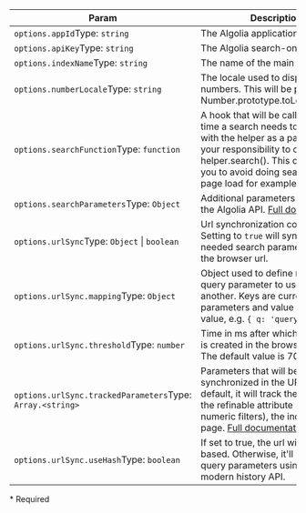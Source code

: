 | Param | Description |
| --- | --- |
| <span class='attr-required'>`options.appId`</span><span class="attr-infos">Type: <code>string</code></span> | The Algolia application ID |
| <span class='attr-required'>`options.apiKey`</span><span class="attr-infos">Type: <code>string</code></span> | The Algolia search-only API key |
| <span class='attr-required'>`options.indexName`</span><span class="attr-infos">Type: <code>string</code></span> | The name of the main index |
| <span class='attr-optional'>`options.numberLocale`</span><span class="attr-infos">Type: <code>string</code></span> | The locale used to display numbers. This will be passed to Number.prototype.toLocaleString() |
| <span class='attr-optional'>`options.searchFunction`</span><span class="attr-infos">Type: <code>function</code></span> | A hook that will be called each time a search needs to be done, with the helper as a parameter. It's your responsibility to call helper.search(). This option allows you to avoid doing searches at page load for example. |
| <span class='attr-optional'>`options.searchParameters`</span><span class="attr-infos">Type: <code>Object</code></span> | Additional parameters to pass to the Algolia API. [Full documentation](https://community.algolia.com/algoliasearch-helper-js/docs/SearchParameters.html) |
| <span class='attr-optional'>`options.urlSync`</span><span class="attr-infos">Type: <code>Object</code> &#124; <code>boolean</code></span> | Url synchronization configuration. Setting to `true` will synchronize the needed search parameters with the browser url. |
| <span class='attr-optional'>`options.urlSync.mapping`</span><span class="attr-infos">Type: <code>Object</code></span> | Object used to define replacement query parameter to use in place of another. Keys are current query parameters and value the new value, e.g. `{ q: 'query' }`. |
| <span class='attr-optional'>`options.urlSync.threshold`</span><span class="attr-infos">Type: <code>number</code></span> | Time in ms after which a new state is created in the browser history. The default value is 700. |
| <span class='attr-optional'>`options.urlSync.trackedParameters`</span><span class="attr-infos">Type: <code>Array.&lt;string&gt;</code></span> | Parameters that will be synchronized in the URL. By default, it will track the query, all the refinable attribute (facets and numeric filters), the index and the page. [Full documentation](https://community.algolia.com/algoliasearch-helper-js/docs/SearchParameters.html) |
| <span class='attr-optional'>`options.urlSync.useHash`</span><span class="attr-infos">Type: <code>boolean</code></span> | If set to true, the url will be hash based. Otherwise, it'll use the query parameters using the modern history API. |

<p class="attr-legend">* <span>Required</span></p>
